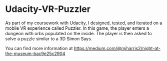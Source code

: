 # Udacity-VR-Puzzler
As part of my coursework with Udacity, I designed, tested, and iterated on a mobile VR experience called Puzzler. In this game, the player enters a dungeon with orbs populated on the inside. The player is then asked to solve a puzzle similar to a 3D Simon Says.

You can find more information at https://medium.com/@mjharris2/night-at-the-museum-bac9e25c2904
